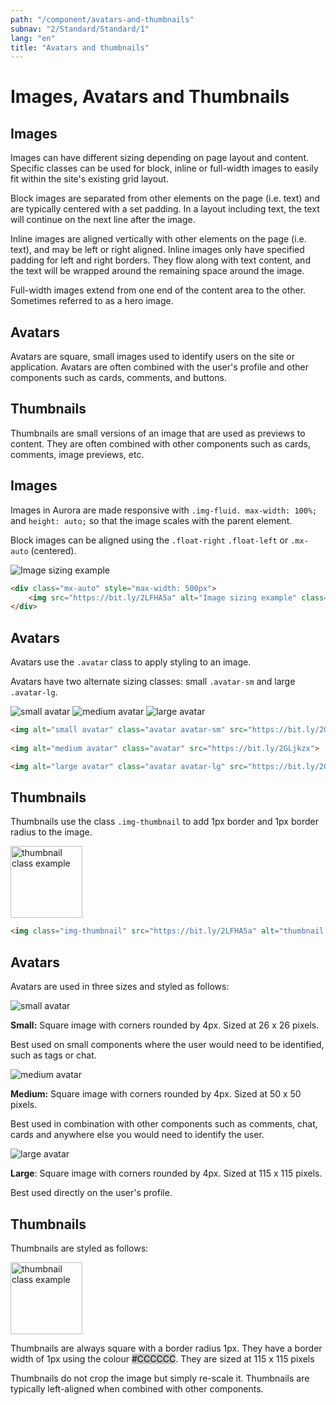 ```yaml
---
path: "/component/avatars-and-thumbnails"
subnav: "2/Standard/Standard/1"
lang: "en"
title: "Avatars and thumbnails"
---
```


<helmet>
<title> Images, Avatars and Thumbnails - Aurora Design System </title>
</helmet>


# Images, Avatars and Thumbnails

## Images

Images can have different sizing depending on page layout and content. Specific classes can be used for block, inline or full-width images to easily fit within the site's existing grid layout. 

Block images are separated from other elements on the page \(i.e. text\) and are typically centered with a set padding. In a layout including text, the text will continue on the next line after the image.

Inline images are aligned vertically with other elements on the page \(i.e. text\), and may be left or right aligned. Inline images only have specified padding for left and right borders. They flow along with text content, and the text will be wrapped around the remaining space around the image.

Full-width images extend from one end of the content area to the other. Sometimes referred to as a hero image.

## Avatars

Avatars are square, small images used to identify users on the site or application. Avatars are often combined with the user's profile and other components such as cards, comments, and buttons.

## Thumbnails

Thumbnails are small versions of an image that are used as previews to content. They are often combined with other components such as cards, comments, image previews, etc.

<documentationtabs remove="react">
    <doctabpanel type="html">
        

## Images

Images in Aurora are made responsive with `.img-fluid. max-width: 100%;` and `height: auto;` so that the image scales with the parent element.

Block images can be aligned using the `.float-right` `.float-left` or `.mx-auto` (centered).

<div class="mx-auto" style="max-width: 500px"> 
    <img src="https://bit.ly/2LFHA5a" alt="Image sizing example" class="img-fluid mx-auto">
</div>

```html
<div class="mx-auto" style="max-width: 500px"> 
    <img src="https://bit.ly/2LFHA5a" alt="Image sizing example" class="img-fluid">
</div>
```
     
## Avatars

Avatars use the `.avatar` class to apply styling to an image. 

Avatars have two alternate sizing classes: small `.avatar-sm` and large `.avatar-lg`.

<img alt="small avatar" class="avatar avatar-sm d-inline" src="https://bit.ly/2GLjkzx">

<img alt="medium avatar" class="avatar d-inline" src="https://bit.ly/2GLjkzx">

<img alt="large avatar" class="avatar avatar-lg d-inline" src="https://bit.ly/2GLjkzx">

```html 
<img alt="small avatar" class="avatar avatar-sm" src="https://bit.ly/2GLjkzx">
    
<img alt="medium avatar" class="avatar" src="https://bit.ly/2GLjkzx">

<img alt="large avatar" class="avatar avatar-lg" src="https://bit.ly/2GLjkzx">
```
    

## Thumbnails

Thumbnails use the class `.img-thumbnail` to add 1px border and 1px border radius to the image. 

<img src="https://bit.ly/2LFHA5a" alt="thumbnail class example" class="img-thumbnail" style="width: 115px; height: 115px;">

```html
<img class="img-thumbnail" src="https://bit.ly/2LFHA5a" alt="thumbnail class example"  style="width: 115px; height: 115px;">
```

</doctabpanel>
      <doctabpanel type="design">

## Avatars

Avatars are used in three sizes and styled as follows:

<img alt="small avatar" class="avatar avatar-sm" src="https://bit.ly/2GLjkzx">

**Small:** Square image with corners rounded by 4px. Sized at 26 x 26 pixels.

Best used on small components where the user would need to be identified, such as tags or chat.

<img alt="medium avatar" class="avatar" src="https://bit.ly/2GLjkzx">

**Medium:** Square image with corners rounded by 4px. Sized at 50 x 50 pixels.

Best used in combination with other components such as comments, chat, cards and anywhere else you would need to identify the user.

<img alt="large avatar" class="avatar avatar-lg" src="https://bit.ly/2GLjkzx">

**Large**: Square image with corners rounded by 4px. Sized at 115 x 115 pixels.

Best used directly on the user's profile.


## Thumbnails

Thumbnails are styled as follows:

<img src="https://bit.ly/2LFHA5a" alt="thumbnail class example" class="img-thumbnail" style="width: 115px; height: 115px;">

Thumbnails are always square with a border radius 1px. They have a border width of 1px using the colour <badge style="background-color: #CCCCCC;color:black;">#CCCCCC</badge>. They are sized at 115 x 115 pixels

Thumbnails do not crop the image but simply re-scale it. Thumbnails are typically left-aligned when combined with other components.
    </doctabpanel>
</documentationtabs>




